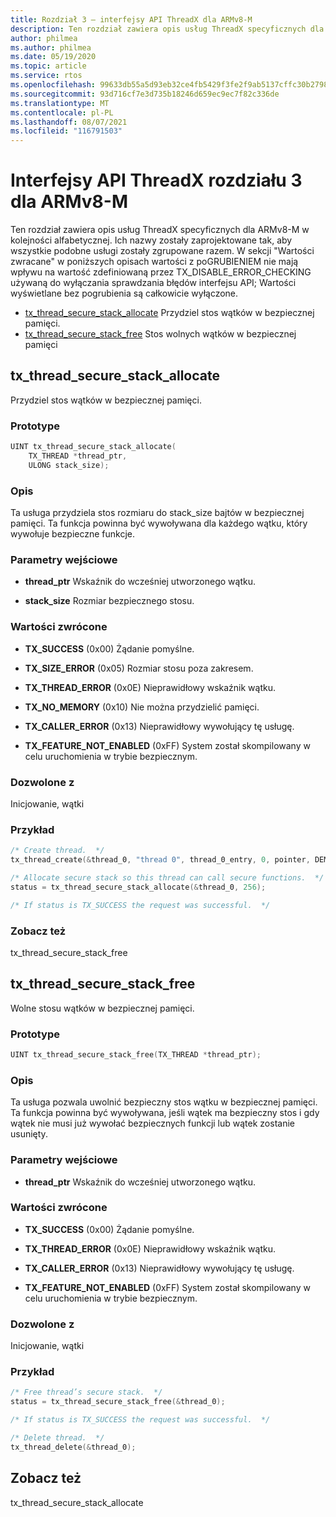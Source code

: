 ```yaml
---
title: Rozdział 3 — interfejsy API ThreadX dla ARMv8-M
description: Ten rozdział zawiera opis usług ThreadX specyficznych dla ARMv8-M.
author: philmea
ms.author: philmea
ms.date: 05/19/2020
ms.topic: article
ms.service: rtos
ms.openlocfilehash: 99633db55a5d93eb32ce4fb5429f3fe2f9ab5137cffc30b27982f702cece1ca5
ms.sourcegitcommit: 93d716cf7e3d735b18246d659ec9ec7f82c336de
ms.translationtype: MT
ms.contentlocale: pl-PL
ms.lasthandoff: 08/07/2021
ms.locfileid: "116791503"
---
```

# <a name="chapter-3--threadx-apis-for-armv8-m"></a>Interfejsy API ThreadX rozdziału 3 dla ARMv8-M

Ten rozdział zawiera opis usług ThreadX specyficznych dla ARMv8-M w kolejności alfabetycznej. Ich nazwy zostały zaprojektowane tak, aby wszystkie podobne usługi zostały zgrupowane razem. W sekcji "Wartości zwracane" w poniższych  opisach wartości  z poGRUBIENIEM nie mają wpływu na wartość zdefiniowaną przez TX_DISABLE_ERROR_CHECKING używaną do wyłączania sprawdzania błędów interfejsu API; Wartości wyświetlane bez pogrubienia są całkowicie wyłączone.

- [tx_thread_secure_stack_allocate](#tx_thread_secure_stack_allocate) Przydziel stos wątków w bezpiecznej pamięci.
- [tx_thread_secure_stack_free](#tx_thread_secure_stack_free) Stos wolnych wątków w bezpiecznej pamięci

## <a name="tx_thread_secure_stack_allocate"></a>tx_thread_secure_stack_allocate

Przydziel stos wątków w bezpiecznej pamięci.

### <a name="prototype"></a>Prototype

```c
UINT tx_thread_secure_stack_allocate(
    TX_THREAD *thread_ptr, 
    ULONG stack_size);
```

### <a name="description"></a>Opis

Ta usługa przydziela stos rozmiaru do stack_size bajtów w bezpiecznej pamięci. Ta funkcja powinna być wywoływana dla każdego wątku, który wywołuje bezpieczne funkcje.

### <a name="input-parameters"></a>Parametry wejściowe

- **thread_ptr** Wskaźnik do wcześniej utworzonego wątku.

- **stack_size** Rozmiar bezpiecznego stosu.

### <a name="return-values"></a>Wartości zwrócone

- **TX_SUCCESS** (0x00) Żądanie pomyślne.

- **TX_SIZE_ERROR** (0x05) Rozmiar stosu poza zakresem.

- **TX_THREAD_ERROR** (0x0E) Nieprawidłowy wskaźnik wątku.

- **TX_NO_MEMORY** (0x10) Nie można przydzielić pamięci.

- **TX_CALLER_ERROR** (0x13) Nieprawidłowy wywołujący tę usługę.

- **TX_FEATURE_NOT_ENABLED** (0xFF) System został skompilowany w celu uruchomienia w trybie bezpiecznym.

### <a name="allowed-from"></a>Dozwolone z

Inicjowanie, wątki

### <a name="example"></a>Przykład

```c
/* Create thread.  */
tx_thread_create(&thread_0, "thread 0", thread_0_entry, 0, pointer, DEMO_STACK_SIZE, 1, 1, TX_NO_TIME_SLICE, TX_AUTO_START);

/* Allocate secure stack so this thread can call secure functions.  */
status = tx_thread_secure_stack_allocate(&thread_0, 256);

/* If status is TX_SUCCESS the request was successful.  */
```

### <a name="see-also"></a>Zobacz też

tx_thread_secure_stack_free

##  <a name="tx_thread_secure_stack_free"></a>tx_thread_secure_stack_free

Wolne stosu wątków w bezpiecznej pamięci. 

### <a name="prototype"></a>Prototype

```c
UINT tx_thread_secure_stack_free(TX_THREAD *thread_ptr);
```

### <a name="description"></a>Opis

Ta usługa pozwala uwolnić bezpieczny stos wątku w bezpiecznej pamięci. Ta funkcja powinna być wywoływana, jeśli wątek ma bezpieczny stos i gdy wątek nie musi już wywołać bezpiecznych funkcji lub wątek zostanie usunięty.

### <a name="input-parameters"></a>Parametry wejściowe

- **thread_ptr** Wskaźnik do wcześniej utworzonego wątku.

### <a name="return-values"></a>Wartości zwrócone

- **TX_SUCCESS** (0x00) Żądanie pomyślne.

- **TX_THREAD_ERROR** (0x0E) Nieprawidłowy wskaźnik wątku.

- **TX_CALLER_ERROR** (0x13) Nieprawidłowy wywołujący tę usługę.

- **TX_FEATURE_NOT_ENABLED** (0xFF) System został skompilowany w celu uruchomienia w trybie bezpiecznym.

### <a name="allowed-from"></a>Dozwolone z

Inicjowanie, wątki

### <a name="example"></a>Przykład

```c
/* Free thread’s secure stack.  */
status = tx_thread_secure_stack_free(&thread_0);

/* If status is TX_SUCCESS the request was successful.  */

/* Delete thread.  */
tx_thread_delete(&thread_0);
```

## <a name="see-also"></a>Zobacz też

tx_thread_secure_stack_allocate
